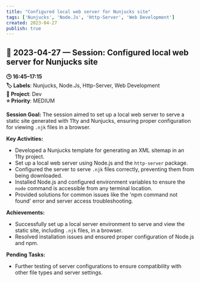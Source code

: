 ```yaml
---
title: "Configured local web server for Nunjucks site"
tags: ['Nunjucks', 'Node.Js', 'Http-Server', 'Web Development']
created: 2023-04-27
publish: true
---
```


## 📅 2023-04-27 — Session: Configured local web server for Nunjucks site

**🕒 16:45–17:15**  
**🏷️ Labels**: Nunjucks, Node.Js, Http-Server, Web Development  
**📂 Project**: Dev  
**⭐ Priority**: MEDIUM  


**Session Goal:**
The session aimed to set up a local web server to serve a static site generated with 11ty and Nunjucks, ensuring proper configuration for viewing `.njk` files in a browser.

**Key Activities:**
- Developed a Nunjucks template for generating an XML sitemap in an 11ty project.
- Set up a local web server using Node.js and the `http-server` package.
- Configured the server to serve `.njk` files correctly, preventing them from being downloaded.
- Installed Node.js and configured environment variables to ensure the `node` command is accessible from any terminal location.
- Provided solutions for common issues like the 'npm command not found' error and server access troubleshooting.

**Achievements:**
- Successfully set up a local server environment to serve and view the static site, including `.njk` files, in a browser.
- Resolved installation issues and ensured proper configuration of Node.js and npm.

**Pending Tasks:**
- Further testing of server configurations to ensure compatibility with other file types and server settings.
